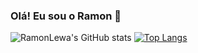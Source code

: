 ### Olá! Eu sou o Ramon 👋

![RamonLewa's GitHub stats](https://github-readme-stats.vercel.app/api?username=RamonLewa&show_icons=true&theme=github_dark)
[![Top Langs](https://github-readme-stats.vercel.app/api/top-langs/?username=RamonLewa)](https://github.com/RamonLewa/github-readme-stats)
